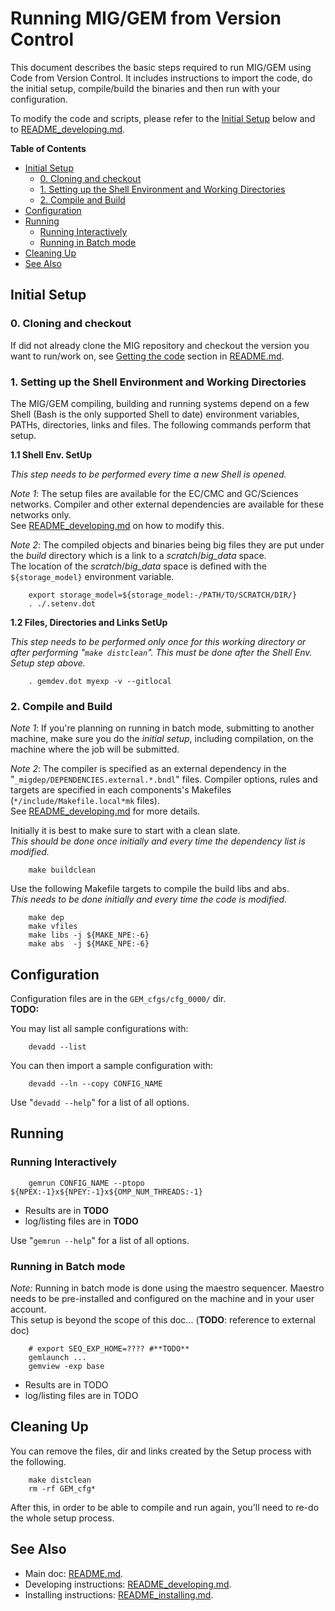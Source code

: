 
Running MIG/GEM from Version Control
====================================

This document describes the basic steps required to run MIG/GEM using Code from Version Control. 
It includes instructions to import the code, do the initial setup, 
compile/build the binaries and then run with your configuration.

To modify the code and scripts, please refer to the [Initial Setup](#initial-setup) below and to [README\_developing.md](README_developing.md).

**Table of Contents**

  * [Initial Setup](#initial-setup)
      * [0. Cloning and checkout](#0-cloning-and-checkout)
      * [1. Setting up the Shell Environment and Working Directories](#1-setting-up-the-shell-environment-and-working-directories)
      * [2. Compile and Build](#2-compile-and-build)
  * [Configuration](#configuration)
  * [Running](#running)
      * [Running Interactively](#running-interactively)
      * [Running in Batch mode](#running-in-batch-mode)
  * [Cleaning Up](#cleaning-up)
  * [See Also](#see-also)


Initial Setup
-------------

### 0. Cloning and checkout ###

If did not already clone the MIG repository and checkout the version you want to run/work on, 
see [Getting the code](README.md#getting-the-code) section in [README.md](README.md).        


### 1. Setting up the Shell Environment and Working Directories ###

The MIG/GEM compiling, building and running systems depend on a few Shell (Bash is the only supported Shell to date) environment variables, PATHs, directories, links and files. 
The following commands perform that setup.

**1.1 Shell Env. SetUp**

*This step needs to be performed every time a new Shell is opened.*

*Note 1*: The setup files are available for the EC/CMC and GC/Sciences networks. 
Compiler and other external dependencies are available for these networks only.  
See [README\_developing.md](README_developing.md) on how to modify this.

*Note 2*: The compiled objects and binaries being big files they are put under the
*build* directory which is a link to a *scratch*/*big_data* space.  
The location of the *scratch*/*big_data* space is defined with the
`${storage_model}` environment variable.

        export storage_model=${storage_model:-/PATH/TO/SCRATCH/DIR/}
        . ./.setenv.dot

**1.2 Files, Directories and Links SetUp**

*This step needs to be performed only once for this working directory 
or after performing "`make distclean`".  This must be done after the Shell Env. Setup step above.*
       
        . gemdev.dot myexp -v --gitlocal 


### 2. Compile and Build ###

*Note 1*: If you're planning on running in batch mode, submitting to another machine,
make sure you do the *initial setup*, including compilation,
on the machine where the job will be submitted.

*Note 2*: The compiler is specified as an external dependency in 
the "`_migdep/DEPENDENCIES.external.*.bndl`" files.
Compiler options, rules and targets are specified in each components's
Makefiles (`*/include/Makefile.local*mk` files).  
See [README\_developing.md](README_developing.md) for more details.

Initially it is best to make sure to start with a clean slate.  
*This should be done once initially and every time the *dependency* list is modified.*

        make buildclean

Use the following Makefile targets to compile the build libs and abs.  
*This needs to be done initially and every time the code is modified.*

        make dep
        make vfiles
        make libs -j ${MAKE_NPE:-6}
        make abs  -j ${MAKE_NPE:-6}


Configuration
-------------

Configuration files are in the `GEM_cfgs/cfg_0000/` dir.  
**TODO:** 

You may list all sample configurations with:

        devadd --list

You can then import a sample configuration with:

        devadd --ln --copy CONFIG_NAME

Use "`devadd --help`" for a list of all options.


Running
-------

### Running Interactively ###

        gemrun CONFIG_NAME --ptopo ${NPEX:-1}x${NPEY:-1}x${OMP_NUM_THREADS:-1}

  * Results are in **TODO**
  * log/listing files are in **TODO**

Use "`gemrun --help`" for a list of all options.


### Running in Batch mode ###

*Note:* Running in batch mode is done using the maestro sequencer.
Maestro needs to be pre-installed and configured on the machine and in your user account.  
This setup is beyond the scope of this doc... (**TODO**: reference to external doc)

        # export SEQ_EXP_HOME=???? #**TODO**
        gemlaunch ...
        gemview -exp base

  * Results are in TODO
  * log/listing files are in TODO


Cleaning Up
-----------

You can remove the files, dir and links created by the Setup process with the following.

        make distclean
        rm -rf GEM_cfg*

After this, in order to be able to compile and run again, you'll need to re-do the whole setup process.


See Also
--------

  * Main doc: [README.md](README.md).
  * Developing instructions: [README\_developing.md](README_developing.md).
  * Installing instructions: [README\_installing.md](README_installing.md). 


